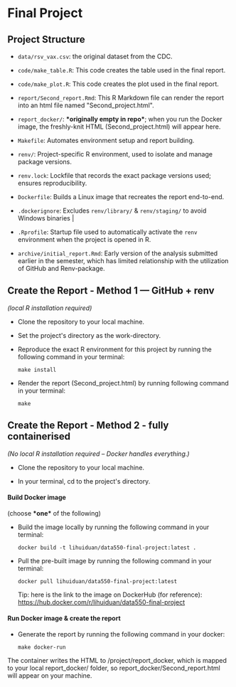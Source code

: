 # Final Project

## Project Structure
- `data/rsv_vax.csv`: the original dataset from the CDC.

- `code/make_table.R`: 
  This code creates the table used in the final report.
- `code/make_plot.R`: 
  This code creates the plot used in the final report.

- `report/Second_report.Rmd`: This R Markdown file can render the report into an html file named "Second_project.html".

- `report_docker/`: **\*originally empty in repo\***; when you run the Docker image, the freshly-knit HTML (Second_project.html) will appear here.

- `Makefile`: Automates environment setup and report building. 

- `renv/`: Project-specific R environment, used to isolate and manage package versions.

- `renv.lock`: Lockfile that records the exact package versions used; ensures reproducibility.

- `Dockerfile`: Builds a Linux image that recreates the report end-to-end.

- `.dockerignore`: Excludes `renv/library/` & `renv/staging/` to avoid Windows binaries |

- `.Rprofile`: Startup file used to automatically activate the `renv` environment when the project is opened in R.

- `archive/initial_report.Rmd`: Early version of the analysis submitted earlier in the semester, which has limited relationship with the utilization of GitHub and Renv-package.



## Create the Report - Method 1 — GitHub + renv  
*(local R installation required)*

- Clone the repository to your local machine.

- Set the project's directory as the work-directory.

- Reproduce the exact R environment for this project   by running the following command in your terminal:
   ```
   make install
   ```
- Render the report (Second_project.html) by   running following command in your terminal:
   ```
   make
   ```


## Create the Report - Method 2 - fully containerised
*(No local R installation required – Docker handles everything.)*   
  
- Clone the repository to your local machine.

- In your terminal, cd to the project's directory.

#### Build Docker image
(choose **\*one\*** of the following)

- Build the image locally by running the following command in your terminal:
     ```
     docker build -t lihuiduan/data550-final-project:latest .
     ```
- Pull the pre-built image by running the following command in your terminal:
     ```
     docker pull lihuiduan/data550-final-project:latest
     ```
     Tip: here is the link to the image on DockerHub (for reference):
     https://hub.docker.com/r/lihuiduan/data550-final-project


#### Run Docker image & create the report
- Generate the report by running the following command in your docker:
    ```
    make docker-run
    ```
The container writes the HTML to /project/report_docker, which is mapped to your local report_docker/ folder, so report_docker/Second_report.html will appear on your machine.
